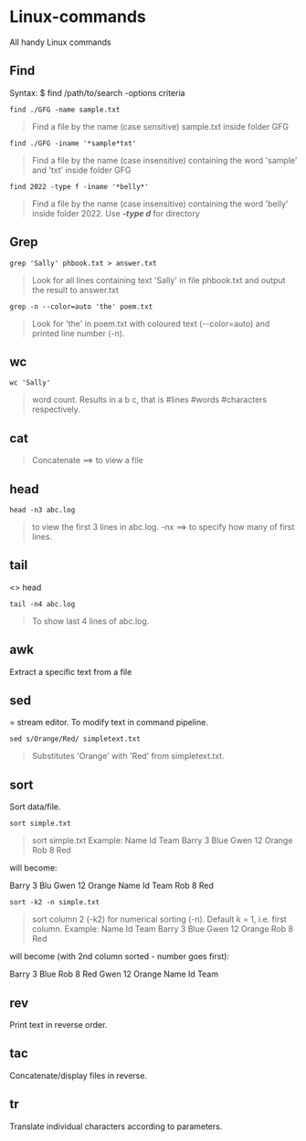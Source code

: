 # Linux-commands
All handy Linux commands

## Find
Syntax: $ find /path/to/search -options criteria
```
find ./GFG -name sample.txt
```
> Find a file by the name (case sensitive) sample.txt inside folder GFG

```
find ./GFG -iname '*sample*txt'
```
> Find a file by the name (case insensitive) containing the word 'sample' and 'txt' inside folder GFG

```
find 2022 -type f -iname '*belly*'
```
> Find a file by the name (case insensitive) containing the word 'belly' inside folder 2022. Use ***-type d*** for directory

## Grep
```
grep 'Sally' phbook.txt > answer.txt
```
> Look for all lines containing text 'Sally' in file phbook.txt and output the result to answer.txt
```
grep -n --color=auto 'the' poem.txt
```
> Look for 'the' in poem.txt with coloured text (--color=auto) and printed line number (-n).

## wc
```
wc 'Sally'
```
> word count. Results in a b c, that is #lines #words #characters respectively.

## cat
> Concatenate ==> to view a file

## head
```
head -n3 abc.log
```
> to view the first 3 lines in abc.log. -nx ==> to specify how many of first lines.

## tail
<> head
```
tail -n4 abc.log
```
> To show last 4 lines of abc.log.

## awk
Extract a specific text from a file

## sed
= stream editor. To modify text in command pipeline.
```
sed s/Orange/Red/ simpletext.txt
```
> Substitutes 'Orange' with 'Red' from simpletext.txt.

## sort
Sort data/file.
```
sort simple.txt
```
> sort simple.txt
Example:
Name  Id  Team
Barry 3   Blue
Gwen  12  Orange
Rob   8   Red

will become:

Barry 3   Blu
Gwen  12  Orange
Name  Id  Team
Rob   8   Red
```
sort -k2 -n simple.txt
```
> sort column 2 (-k2) for numerical sorting (-n). Default k = 1, i.e. first column.
Example:
Name  Id  Team
Barry 3   Blue
Gwen  12  Orange
Rob   8   Red

will become (with 2nd column sorted - number goes first):

Barry 3   Blue
Rob   8   Red
Gwen  12  Orange
Name  Id  Team

## rev
Print text in reverse order.

## tac
Concatenate/display files in reverse.

## tr
Translate individual characters according to parameters.
